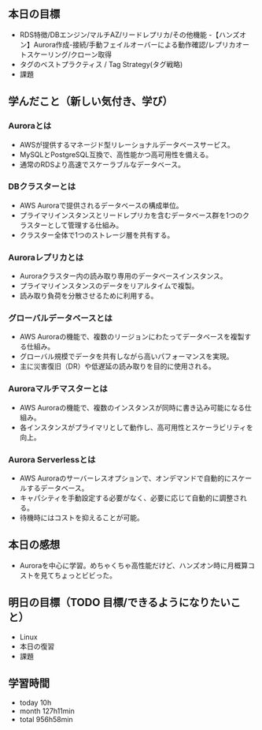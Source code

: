 ## 本日の目標
- RDS特徴/DBエンジン/マルチAZ/リードレプリカ/その他機能
-【ハンズオン】Aurora作成-接続/手動フェイルオーバーによる動作確認/レプリカオートスケーリング/クローン取得
- タグのベストプラクティス / Tag Strategy(タグ戦略)
- 課題

## 学んだこと（新しい気付き、学び）
### Auroraとは
- AWSが提供するマネージド型リレーショナルデータベースサービス。
- MySQLとPostgreSQL互換で、高性能かつ高可用性を備える。
- 通常のRDSより高速でスケーラブルなデータベース。
### DBクラスターとは
- AWS Auroraで提供されるデータベースの構成単位。
- プライマリインスタンスとリードレプリカを含むデータベース群を1つのクラスターとして管理する仕組み。
- クラスター全体で1つのストレージ層を共有する。
### Auroraレプリカとは
- Auroraクラスター内の読み取り専用のデータベースインスタンス。
- プライマリインスタンスのデータをリアルタイムで複製。
- 読み取り負荷を分散させるために利用する。
### グローバルデータベースとは
- AWS Auroraの機能で、複数のリージョンにわたってデータベースを複製する仕組み。
- グローバル規模でデータを共有しながら高いパフォーマンスを実現。
- 主に災害復旧（DR）や低遅延の読み取りを目的に使用される。
### Auroraマルチマスターとは
- AWS Auroraの機能で、複数のインスタンスが同時に書き込み可能になる仕組み。
- 各インスタンスがプライマリとして動作し、高可用性とスケーラビリティを向上。
### Aurora Serverlessとは
- AWS Auroraのサーバーレスオプションで、オンデマンドで自動的にスケールするデータベース。
- キャパシティを手動設定する必要がなく、必要に応じて自動的に調整される。
- 待機時にはコストを抑えることが可能。
## 本日の感想
- Auroraを中心に学習。めちゃくちゃ高性能だけど、ハンズオン時に月概算コストを見てちょっとビビった。

## 明日の目標（TODO 目標/できるようになりたいこと）
- Linux
- 本日の復習
- 課題

## 学習時間
- today 10h
- month 127h11min
- total 956h58min
